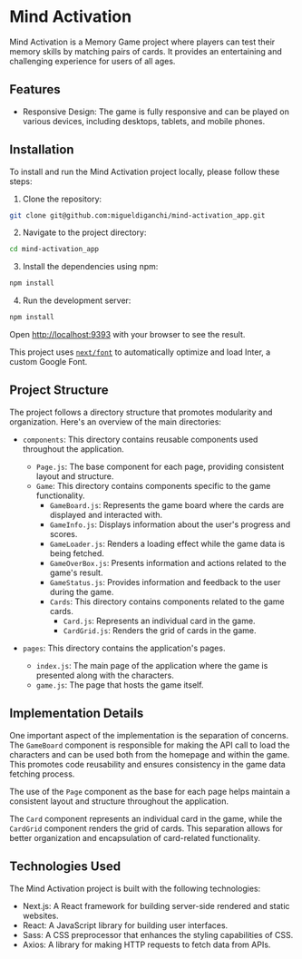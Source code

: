 # Mind Activation

Mind Activation is a Memory Game project where players can test their memory skills by matching pairs of cards. It provides an entertaining and challenging experience for users of all ages.

## Features

- Responsive Design: The game is fully responsive and can be played on various devices, including desktops, tablets, and mobile phones.

## Installation

To install and run the Mind Activation project locally, please follow these steps:

1. Clone the repository:

```bash
git clone git@github.com:migueldiganchi/mind-activation_app.git
```

2. Navigate to the project directory:

```bash
cd mind-activation_app
```

3. Install the dependencies using npm:

```bash
npm install
```

4. Run the development server:

```bash
npm install
```

Open [http://localhost:9393](http://localhost:9393) with your browser to see the result.

This project uses [`next/font`](https://nextjs.org/docs/basic-features/font-optimization) to automatically optimize and load Inter, a custom Google Font.

## Project Structure

The project follows a directory structure that promotes modularity and organization. Here's an overview of the main directories:

- `components`: This directory contains reusable components used throughout the application.
  - `Page.js`: The base component for each page, providing consistent layout and structure.
  - `Game`: This directory contains components specific to the game functionality.
    - `GameBoard.js`: Represents the game board where the cards are displayed and interacted with.
    - `GameInfo.js`: Displays information about the user's progress and scores.
    - `GameLoader.js`: Renders a loading effect while the game data is being fetched.
    - `GameOverBox.js`: Presents information and actions related to the game's result.
    - `GameStatus.js`: Provides information and feedback to the user during the game.
    - `Cards`: This directory contains components related to the game cards.
      - `Card.js`: Represents an individual card in the game.
      - `CardGrid.js`: Renders the grid of cards in the game.

- `pages`: This directory contains the application's pages.
  - `index.js`: The main page of the application where the game is presented along with the characters.
  - `game.js`: The page that hosts the game itself.
  
## Implementation Details

One important aspect of the implementation is the separation of concerns. The `GameBoard` component is responsible for making the API call to load the characters and can be used both from the homepage and within the game. This promotes code reusability and ensures consistency in the game data fetching process.

The use of the `Page` component as the base for each page helps maintain a consistent layout and structure throughout the application.

The `Card` component represents an individual card in the game, while the `CardGrid` component renders the grid of cards. This separation allows for better organization and encapsulation of card-related functionality.

## Technologies Used

The Mind Activation project is built with the following technologies:

- Next.js: A React framework for building server-side rendered and static websites.
- React: A JavaScript library for building user interfaces.
- Sass: A CSS preprocessor that enhances the styling capabilities of CSS.
- Axios: A library for making HTTP requests to fetch data from APIs.
